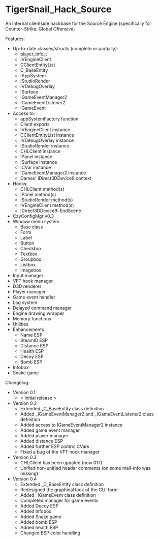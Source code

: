 # TigerSnail_Hack_Source
An internal clientside hackbase for the Source Engine (specifically for Counter-Strike: Global Offensive)

Features:
* Up-to-date classes/structs (complete or partially):
	- player_info_t
	- IVEngineClient
	- CClientEntityList
	- C_BaseEntity
	- IAppSystem
	- IStudioRender
	- IVDebugOverlay
	- ISurface
	- IGameEventManager2
	- IGameEventListener2
	- IGameEvent
* Access to:
	- appSystemFactory function
	- Client exports
	- IVEngineClient instance
	- CClientEntityList instance
	- IVDebugOverlay instance
	- IStudioRender instance
	- CHLClient instance
	- IPanel instance
	- ISurface instance
	- ICVar instance
	- IGameEventManager2 instance
	- Games' IDirect3DDevice9 context
* Hooks:
	- CHLClient method(s)
	- IPanel method(s)
	- IStudioRender method(s)
	- IVEngineClient method(s)
	- IDirect3DDevice9::EndScene
* CzyConfigMgr v0.3
* Window menu system
	- Base class
	- Form
	- Label
	- Button
	- Checkbox
	- Textbox
	- Groupbox
	- Listbox
	- Imagebox
* Input manager
* VFT hook manager
* D3D renderer
* Player manager
* Game event handler
* Log system
* Delayed command manager
* Engine drawing wrapper
* Memory functions
* Utilities
* Enhancements
	- Name ESP
	- SteamID ESP
	- Distance ESP
	- Health ESP
	- Decoy ESP
	- Bomb ESP
* Infobox
* Snake game

Changelog:
* Version 0.1
	- < Initial release >
* Version 0.2
	- Extended _C_BaseEntity class definition
	- Added _IGameEventManager2 and _IGameEventListener2 class definition
	- Added access to IGameEventManager2 instance
	- Added game event manager
	- Added player manager
	- Added distance ESP
	- Added further ESP control CVars
	- Fixed a bug of the VFT hook manager
* Version 0.3
	- CHLClient has been updated (now 017)
	- Unified non-unified header comments (on some mail-info was missing)
* Version 0.4
	- Extended _C_BaseEntity class definition
	- Redesigned the graphical look of the GUI form
	- Added _IGameEvent class definition
	- Completed manager for game events
	- Added Decoy ESP
	- Added Infobox
	- Added Snake game
	- Added bomb ESP
	- Added health ESP
	- Changed ESP color handling

